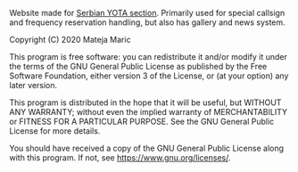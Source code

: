 Website made for [Serbian YOTA section](https://yota.yu1srs.org.rs). Primarily used for special callsign and frequency reservation handling, but also has gallery and news system.


Copyright (C) 2020  Mateja Maric

This program is free software: you can redistribute it and/or modify
it under the terms of the GNU General Public License as published by
the Free Software Foundation, either version 3 of the License, or
(at your option) any later version.

This program is distributed in the hope that it will be useful,
but WITHOUT ANY WARRANTY; without even the implied warranty of
MERCHANTABILITY or FITNESS FOR A PARTICULAR PURPOSE.  See the
GNU General Public License for more details.

You should have received a copy of the GNU General Public License
along with this program.  If not, see <https://www.gnu.org/licenses/>.
